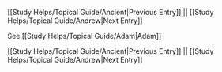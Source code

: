 [[Study Helps/Topical Guide/Ancient|Previous Entry]]  ||  [[Study Helps/Topical Guide/Andrew|Next Entry]]

 See [[Study Helps/Topical Guide/Adam|Adam]]

[[Study Helps/Topical Guide/Ancient|Previous Entry]]  ||  [[Study Helps/Topical Guide/Andrew|Next Entry]]